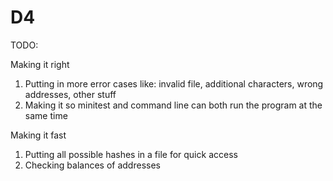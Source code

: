 # D4

TODO:

Making it right
1. Putting in more error cases like: invalid file, additional characters, wrong addresses, other stuff
2. Making it so minitest and command line can both run the program at the same time

Making it fast
1. Putting all possible hashes in a file for quick access
2. Checking balances of addresses
